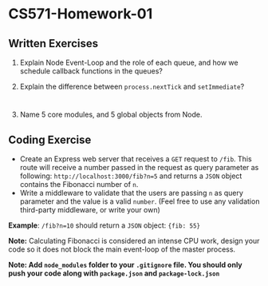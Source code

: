 # CS571-Homework-01
## Written Exercises
1. Explain Node Event-Loop and the role of each queue, and how we schedule callback functions in the queues? 
  

2. Explain the difference between `process.nextTick` and `setImmediate`?

# 
3. Name 5 core modules, and 5 global objects from Node.
  
## Coding Exercise
* Create an Express web server that receives a `GET` request to `/fib`. This route will receive a number passed in the request as query parameter as following: `http://localhost:3000/fib?n=5` and returns a `JSON` object contains the Fibonacci number of `n`.
* Write a middleware to validate that the users are passing `n` as query parameter and the value is a valid `number`. (Feel free to use any validation third-party middleware, or write your own)
  
**Example**: `/fib?n=10` should return a `JSON` object: `{fib: 55}`  
  
**Note:** Calculating Fibonacci is considered an intense CPU work, design your code so it does not block the main event-loop of the master process. 

**Note: Add `node_modules` folder to your `.gitignore` file. You should only push your code along with `package.json` and `package-lock.json`**

